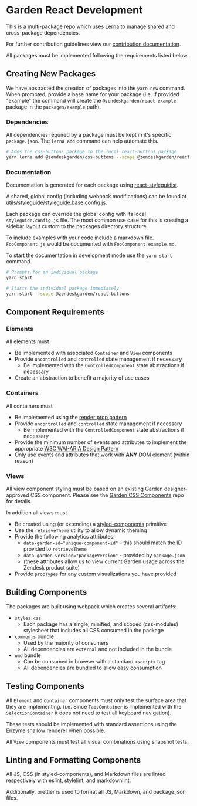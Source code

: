 # Garden React Development

This is a multi-package repo which uses [Lerna](https://lernajs.io/) to
manage shared and cross-package dependencies.

For further contribution guidelines view our [contribution
documentation](.github/CONTRIBUTING.md).

All packages must be implemented following the requirements listed below.

## Creating New Packages

We have abstracted the creation of packages into the `yarn new` command. When
prompted, provide a base name for your package (i.e. if provided "example"
the command will create the `@zendeskgarden/react-example` package in the
`packages/example` path).

### Dependencies

All dependencies required by a package must be kept in it's specific
`package.json`. The `lerna add` command can help automate this.

```sh
# Adds the css-buttons package to the local react-buttons package
yarn lerna add @zendeskgarden/css-buttons --scope @zendeskgarden/react-buttons
```

### Documentation

Documentation is generated for each package using
[react-styleguidist](https://react-styleguidist.js.org/).

A shared, global config (including webpack modifications) can be found at
[utils/styleguide/styleguide.base.config.js](utils/styleguide/styleguide.base.config.js).

Each package can override the global config with its local
`styleguide.config.js` file. The most common use case for this is creating a
sidebar layout custom to the packages directory structure.

To include examples with your code include a markdown file. `FooComponent.js`
would be documented with `FooComponent.example.md`.

To start the documentation in development mode use the `yarn start` command.

```sh
# Prompts for an individual package
yarn start

# Starts the individual package immediately
yarn start --scope @zendeskgarden/react-buttons
```

## Component Requirements

### Elements

All elements must

- Be implemented with associated `Container` and `View` components
- Provide `uncontrolled` and `controlled` state management if necessary
  - Be implemented with the `ControlledComponent` state abstractions if necessary
- Create an abstraction to benefit a majority of use cases

### Containers

All containers must

- Be implemented using the [render prop
  pattern](https://reactjs.org/docs/render-props.html)
- Provide `uncontrolled` and `controlled` state management if necessary
  - Be implemented with the `ControlledComponent` state abstractions if necessary
- Provide the minimum number of events and attributes to implement the
  appropriate [W3C WAI-ARIA Design
  Pattern](https://www.w3.org/TR/wai-aria-practices/#aria_ex)
- Only use events and attributes that work with **ANY** DOM element (within reason)

### Views

All view component styling must be based on an existing Garden
designer-approved CSS component. Please see the [Garden CSS
Components](https://github.com/zendeskgarden/css-components) repo for
details.

In addition all views must

- Be created using (or extending) a
  [styled-components](https://www.styled-components.com/) primitive
- Use the `retrieveTheme` utility to allow dynamic theming
- Provide the following analytics attributes:
  - `data-garden-id="unique-component-id"` - this should match the ID
    provided to `retrieveTheme`
  - `data-garden-version="packageVersion"` - provided by `package.json`
  - (these attributes allow us to view current Garden usage across the
    Zendesk product suite)
- Provide `propTypes` for any custom visualizations you have provided

## Building Components

The packages are built using webpack which creates several artifacts:

- `styles.css`
  - Each package has a single, minified, and scoped (css-modules) stylesheet
    that includes all CSS consumed in the package
- `commonjs` bundle
  - Used by the majority of consumers
  - All dependencies are `external` and not included in the bundle
- `umd` bundle
  - Can be consumed in browser with a standard `<script>` tag
  - All dependencies are bundled to allow easy consumption

## Testing Components

All `Element` and `Container` components must only test the surface area that
they are implementing. (i.e. Since `TabsContainer` is implemented with the
`SelectionContainer` it does not need to test all keyboard navigation).

These tests should be implemented with standard assertions using the Enzyme
shallow renderer when possible.

All `View` components must test all visual combinations using snapshot tests.

## Linting and Formatting Components

All JS, CSS (in styled-components), and Markdown files are linted
respectively with eslint, stylelint, and markdownlint.

Additionally, prettier is used to format all JS, Markdown, and package.json
files.
